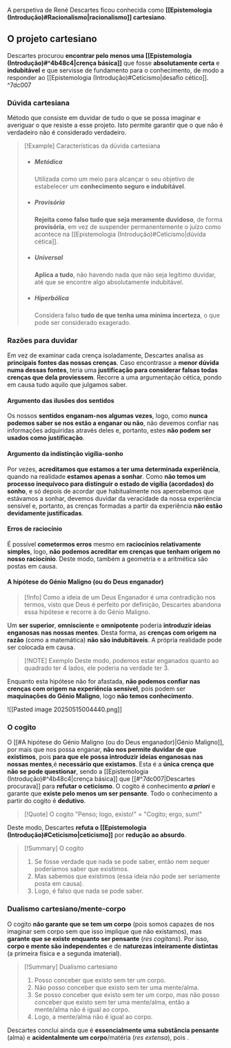 A perspetiva de René Descartes ficou conhecida como **[[Epistemologia (Introdução)#Racionalismo|racionalismo]] cartesiano**.
## O projeto cartesiano
Descartes procurou **encontrar pelo menos uma [[Epistemologia (Introdução)#^4b48c4|crença básica]]** que fosse **absolutamente certa** e **indubitável** e que servisse de fundamento para o conhecimento, de modo a responder ao [[Epistemologia (Introdução)#Ceticismo|desafio cético]]. ^7dc007
### Dúvida cartesiana
Método que consiste em duvidar de tudo o que se possa imaginar e averiguar o que resiste a esse projeto. Isto permite garantir que o que não é verdadeiro não é considerado verdadeiro.
>[!Example] Características da dúvida cartesiana
>- ##### Metódica
>	Utilizada como um meio para alcançar o seu objetivo de estabelecer um **conhecimento seguro e indubitável**.
>- ##### Provisória
>	**Rejeita como falso tudo que seja meramente duvidoso**, de forma **provisória**, em vez de suspender permanentemente o juízo como acontece na [[Epistemologia (Introdução)#Ceticismo|dúvida cética]].
>- ##### Universal
>	**Aplica a tudo**, não havendo nada que não seja legítimo duvidar, até que se encontre algo absolutamente indubitável.
>- ##### Hiperbólica
>	Considera falso **tudo de que tenha uma mínima incerteza**, o que pode ser considerado exagerado.
### Razões para duvidar
Em vez de examinar cada crença isoladamente, Descartes analisa as **principais fontes das nossas crenças**. Caso encontrasse a **menor dúvida numa dessas fontes**, teria uma **justificação para considerar falsas todas crenças que dela proviessem**.
Recorre a uma argumentação cética, pondo em causa tudo aquilo que julgamos saber.
#### Argumento das ilusões dos sentidos
Os nossos **sentidos** **enganam-nos algumas vezes**, logo, como **nunca podemos saber se nos estão a enganar ou não**, não devemos confiar nas informações adquiridas através deles e, portanto, estes **não podem ser usados como justificação**.
#### Argumento da indistinção vigília-sonho
Por vezes, **acreditamos que estamos a ter uma determinada experiência**, quando na realidade **estamos apenas a sonhar**. Como **não temos um processo inequívoco para distinguir o estado de vigília (acordados) do sonho**, e só depois de acordar que habitualmente nos apercebemos que estávamos a sonhar, devemos duvidar da veracidade da nossa experiência sensível e, portanto, as crenças formadas a partir da experiência **não estão devidamente justificadas**.
#### Erros de raciocínio
É possível **cometermos erros** mesmo em **raciocínios relativamente simples**, logo, **não podemos acreditar em crenças que tenham origem no nosso raciocínio**.
Deste modo, também a geometria e a aritmética são postas em causa.
#### A hipótese do Génio Maligno (ou do Deus enganador)
>[!Info]
>Como a ideia de um Deus Enganador é uma contradição nos termos, visto que Deus é perfeito por definição, Descartes abandona essa hipótese e recorre à do Génio Maligno.

Um **ser superior**, **omnisciente** e **omnipotente** poderia **introduzir ideias enganosas nas nossas mentes**. Desta forma, as **crenças com origem na razão** (como a matemática) **não são indubitáveis**. A própria realidade pode ser colocada em causa.
> [!NOTE] Exemplo
> Deste modo, podemos estar enganados quanto ao quadrado ter 4 lados, ele poderia na verdade ter 3.

Enquanto esta hipótese não for afastada, **não podemos confiar nas crenças com origem na experiência sensível**, pois podem ser **maquinações do Génio Maligno**, logo **não temos conhecimento**.

![[Pasted image 20250515004440.png]]
### O cogito
O [[#A hipótese do Génio Maligno (ou do Deus enganador)|Génio Maligno]], por mais que nos possa enganar, **não nos permite duvidar de que existimos**, pois **para que ele possa introduzir ideias enganosas nas nossas mentes**,é **necessário que existamos**. Esta é a **única crença que não se pode questionar**, sendo a [[Epistemologia (Introdução)#^4b48c4|crença básica]] que [[#^7dc007|Descartes procurava]] para **refutar o ceticismo**.
O cogito é conhecimento ***a priori*** e garante que **existe pelo menos um ser pensante**.
Todo o conhecimento a partir do cogito é **dedutivo**.
>[!Quote] O cogito
>"Penso; logo, existo!" = "Cogito; ergo,  sum!"

Deste modo, Descartes **refuta o [[Epistemologia (Introdução)#Ceticismo|ceticismo]]** por **redução ao absurdo**.
>[!Summary] O cogito
>1. Se fosse verdade que nada se pode saber, então nem sequer poderíamos saber que existimos.
>2. Mas sabemos que existimos (essa ideia não pode ser seriamente posta em causa).
>3. Logo, é falso que nada se pode saber.

### Dualismo cartesiano/mente-corpo
O cogito **não garante que se tem um corpo** (pois somos capazes de nos imaginar sem corpo sem que isso implique que não existamos), mas **garante que se existe enquanto ser pensante** (*res cogitans*). Por isso, **corpo e mente são independentes** e de **naturezas inteiramente distintas** (a primeira física e a segunda imaterial).

>[!Summary] Dualismo cartesiano
>1. Posso conceber que existo sem ter um corpo.
>2. Não posso conceber que existo sem ter uma mente/alma.
>3. Se posso conceber que existo sem ter um corpo, mas não posso conceber que existo sem ter uma mente/alma, então a mente/alma não é igual ao corpo.
>4. Logo, a mente/alma não é igual ao corpo.

Descartes conclui ainda que é **essencialmente uma substância pensante** (alma) e **acidentalmente um corpo**/matéria (*res extensa*), pois .